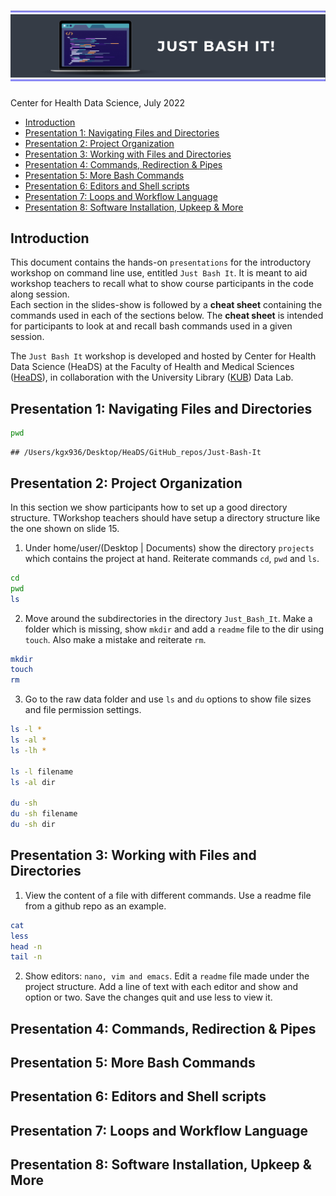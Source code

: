 ![](BashFigure1.jpeg)
================
Center for Health Data Science, July 2022

-   <a href="#introduction" id="toc-introduction">Introduction</a>
-   <a href="#presentation-1-navigating-files-and-directories"
    id="toc-presentation-1-navigating-files-and-directories">Presentation 1:
    Navigating Files and Directories</a>
-   <a href="#presentation-2-project-organization"
    id="toc-presentation-2-project-organization">Presentation 2: Project
    Organization</a>
-   <a href="#presentation-3-working-with-files-and-directories"
    id="toc-presentation-3-working-with-files-and-directories">Presentation
    3: Working with Files and Directories</a>
-   <a href="#presentation-4-commands-redirection--pipes"
    id="toc-presentation-4-commands-redirection--pipes">Presentation 4:
    Commands, Redirection &amp; Pipes</a>
-   <a href="#presentation-5-more-bash-commands"
    id="toc-presentation-5-more-bash-commands">Presentation 5: More Bash
    Commands</a>
-   <a href="#presentation-6-editors-and-shell-scripts"
    id="toc-presentation-6-editors-and-shell-scripts">Presentation 6:
    Editors and Shell scripts</a>
-   <a href="#presentation-7-loops-and-workflow-language"
    id="toc-presentation-7-loops-and-workflow-language">Presentation 7:
    Loops and Workflow Language</a>
-   <a href="#presentation-8-software-installation-upkeep--more"
    id="toc-presentation-8-software-installation-upkeep--more">Presentation
    8: Software Installation, Upkeep &amp; More</a>

## Introduction

This document contains the hands-on `presentations` for the introductory
workshop on command line use, entitled `Just Bash It`. It is meant to
aid workshop teachers to recall what to show course participants in the
code along session.  
Each section in the slides-show is followed by a **cheat sheet**
containing the commands used in each of the sections below. The **cheat
sheet** is intended for participants to look at and recall bash commands
used in a given session.

The `Just Bash It` workshop is developed and hosted by Center for Health
Data Science (HeaDS) at the Faculty of Health and Medical Sciences
([HeaDS](https://heads.ku.dk/)), in collaboration with the University
Library ([KUB](https://kub.kb.dk/datalab)) Data Lab.

## Presentation 1: Navigating Files and Directories

``` bash
pwd
```

    ## /Users/kgx936/Desktop/HeaDS/GitHub_repos/Just-Bash-It

## Presentation 2: Project Organization

In this section we show participants how to set up a good directory
structure. TWorkshop teachers should have setup a directory structure
like the one shown on slide 15.

1.  Under home/user/(Desktop \| Documents) show the directory `projects`
    which contains the project at hand. Reiterate commands `cd`, `pwd`
    and `ls`.

``` bash
cd
pwd
ls
```

2.  Move around the subdirectories in the directory `Just_Bash_It`. Make
    a folder which is missing, show `mkdir` and add a `readme` file to
    the dir using `touch`. Also make a mistake and reiterate `rm`.

``` bash
mkdir
touch
rm
```

3.  Go to the raw data folder and use `ls` and `du` options to show file
    sizes and file permission settings.

``` bash
ls -l *
ls -al *
ls -lh *

ls -l filename 
ls -al dir

du -sh
du -sh filename
du -sh dir
```

## Presentation 3: Working with Files and Directories

1.  View the content of a file with different commands. Use a readme
    file from a github repo as an example.

``` bash
cat 
less
head -n
tail -n
```

2.  Show editors: `nano, vim and emacs`. Edit a `readme` file made under
    the project structure. Add a line of text with each editor and show
    and option or two. Save the changes quit and use less to view it.

## Presentation 4: Commands, Redirection & Pipes

## Presentation 5: More Bash Commands

## Presentation 6: Editors and Shell scripts

## Presentation 7: Loops and Workflow Language

## Presentation 8: Software Installation, Upkeep & More
